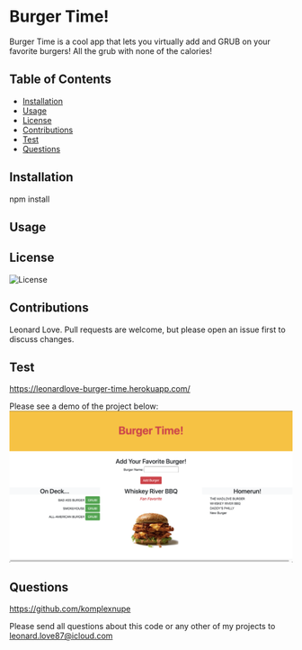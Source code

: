 # Burger Time!
Burger Time is a cool app that lets you virtually add and GRUB on your favorite burgers! All the grub with none of the calories!

## Table of Contents
- [Installation](#installation)
- [Usage](#usage)
- [License](#license)
- [Contributions](#contributions)
- [Test](#test)
- [Questions](#questions)

    
## <a name="installation">Installation</a>

npm install
    
## <a name="usage">Usage</a>



## <a name="license">License</a>

![License](https://img.shields.io/badge/License-MIT-blue)
    
## <a name="contributions">Contributions</a>

Leonard Love. Pull requests are welcome, but please open an issue first to discuss changes.
    
## <a name="test">Test</a>
https://leonardlove-burger-time.herokuapp.com/

Please see a demo of the project below:
![Demo](public/assets/images/burgertime.png)

## <a name="questions">Questions</a>

https://github.com/komplexnupe

Please send all questions about this code or any other of my projects to leonard.love87@icloud.com